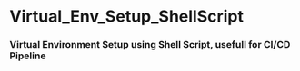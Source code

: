 # Virtual_Env_Setup_ShellScript
### Virtual Environment Setup using Shell Script, usefull for CI/CD Pipeline
